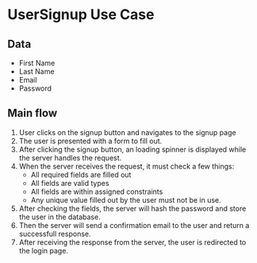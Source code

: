 # UserSignup Use Case

## Data
* First Name
* Last Name
* Email
* Password

## Main flow
1. User clicks on the signup button and navigates to the signup page
2. The user is presented with a form to fill out.
3. After clicking the signup button, an loading spinner is displayed while the server handles the request.
4. When the server receives the request, it must check a few things:
    * All required fields are filled out
    * All fields are valid types
    * All fields are within assigned constraints
    * Any unique value filled out by the user must not be in use.
5. After checking the fields, the server will hash the password and store the user in the database.
6. Then the server will send a confirmation email to the user and return a successfull response.
7. After receiving the response from the server, the user is redirected to the login page.
